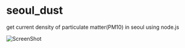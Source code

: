 seoul_dust
==========

get current density of particulate matter(PM10) in seoul using  node.js

![ScreenShot](http://4.bp.blogspot.com/--FpTfDXDGCI/Uzko2FFYZPI/AAAAAAAAI3g/QtCXO64oVkU/s1600/dust.PNG)

